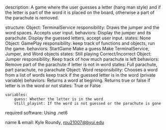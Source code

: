 description: A game where the user guesses a letter (hang man style)
and if the letter is part of the word it is placed on the board,
otherwise a part of the parachute is removed.

structure:
    Object: TerminalService
        responsibility: 
            Draws the jumper and the word spaces. 
            Accepts user input.
        behaviors: 
            Display the jumper and its parachute. 
            Display the guessed letters, accept user input.
        states: None
    Object: GamePlay
        responsibility: 
            keep track of functions and objects, run the game.
        behaviors: 
            StartGame
            Make a guess
            Make TerminalService, Jumper, and Word objects
        states: 
            Still playing
            Correct/Incorrect
    Object: Jumper
        responsibility: 
            Keep track of how much parachute is left
        behaviors: 
            Remove part of the parachute if letter is not in word
        states: 
            Full parachute, part parachute, no parachute
    Object: Word
        responsibility: 
            Chooses a word from a list of words keep track if the guessed letter is in the word (private variable)
        behaviors: 
            Returns a word at begining. 
            Returns true or false if letter is in the word or not
        states: True or False

    variables:
        guess: Whether the letter is in the word
        still_playint: If the word is not guessed or the parachute is gone

required software: Using .net6

name & email: Kyle Roundy, rou21007@byui.edu